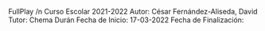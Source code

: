 FullPlay /n
Curso Escolar 2021-2022
Autor: César Fernández-Aliseda, David
Tutor: Chema Durán
Fecha de Inicio: 17-03-2022
Fecha de Finalización: 
